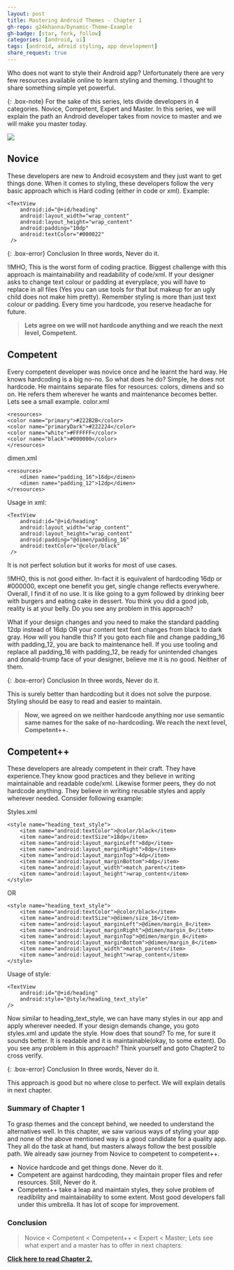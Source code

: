 ```yaml
---
layout: post
title: Mastering Android Themes - Chapter 1
gh-repo: g24khanna/Dynamic-Theme-Example
gh-badge: [star, fork, follow]
categories: [android, ui]
tags: [android, adroid styling, app development]
share_request: true
---
```


Who does not want to style their Android app? Unfortunately there are very few resources available online to learn styling and theming. I thought to share something simple yet powerful.

{: .box-note}
For the sake of this series, lets divide developers in 4 categories. Novice, Competent, Expert and Master. In this series, we will explain the path an Android developer takes from novice to master and we will make you master today.

![](https://cdn-images-1.medium.com/max/1600/1*Qjptdilv42CsLCrnoO_YaA.gif)

## Novice
These developers are new to Android ecosystem and they just want to get things done. When it comes to styling, these developers follow the very basic approach which is Hard coding (either in code or xml). Example:
~~~
<TextView
    android:id="@+id/heading"
    android:layout_width="wrap_content"
    android:layout_height="wrap_content"
    android:padding="10dp"
    android:textColor="#000022"
 />
 ~~~

{: .box-error}
Conclusion In three words, Never do it.

!IMHO, This is the worst form of coding practice. Biggest challenge with this approach is maintainability and readability of code/xml. If your designer asks to change text colour or padding at everyplace, you will have to replace in all files (Yes you can use tools for that but makeup for an ugly child does not make him pretty). Remember styling is more than just text colour or padding. Every time you hardcode, you reserve headache for future.

>**Lets agree on we will not hardcode anything and we reach the next level, Competent.**

## Competent
Every competent developer was novice once and he learnt the hard way. He knows hardcoding is a big no-no. So what does he do? Simple, he does not hardcode. He maintains separate files for resources: colors, dimens and so on. He refers them wherever he wants and maintenance becomes better. Lets see a small example.
color.xml
~~~
<resources>
<color name="primary">#222B2B</color>
<color name="primaryDark">#222224</color>
<color name="white">#FFFFFF</color>
<color name="black">#000000</color>
</resources>
~~~
dimen.xml
~~~
<resources>
    <dimen name="padding_16">16dp</dimen>
    <dimen name="padding_12">12dp</dimen>
</resources>
~~~
Usage in xml:
~~~
<TextView
    android:id="@+id/heading"
    android:layout_width="wrap_content"
    android:layout_height="wrap_content"
    android:padding="@dimen/padding_16"
    android:textColor="@color/black"
 />
 ~~~
It is not perfect solution but it works for most of use cases.

!IMHO, this is not good either. In-fact it is equivalent of hardcoding 16dp or #000000, except one benefit you get, single change reflects everywhere. Overall, I find it of no use. It is like going to a gym followed by drinking beer with burgers and eating cake in dessert. You think you did a good job, reality is at your belly. Do you see any problem in this approach?

What if your design changes and you need to make the standard padding 12dp instead of 16dp OR your content text font changes from black to dark gray. How will you handle this? If you goto each file and change padding_16 with padding_12, you are back to maintenance hell. If you use tooling and replace all padding_16 with padding_12, be ready for unintended changes and donald-trump face of your designer, believe me it is no good. Neither of them.

{: .box-error}
Conclusion In three words, Never do it.

This is surely better than hardcoding but it does not solve the purpose. Styling should be easy to read and easier to maintain.

>**Now, we agreed on we neither hardcode anything nor use semantic same names for the sake of no-hardcoding. We reach the next level, Competent++.**

## Competent++
These developers are already competent in their craft. They have experience.They know good practices and they believe in writing maintainable and readable code/xml. Likewise former peers, they do not hardcode anything. They believe in writing reusable styles and apply wherever needed. Consider following example:

Styles.xml
~~~
<style name="heading_text_style">
    <item name="android:textColor">@color/black</item>
    <item name="android:textSize">18dp</item>
    <item name="android:layout_marginLeft">8dp</item>
    <item name="android:layout_marginRight">8dp</item>
    <item name="android:layout_marginTop">4dp</item>
    <item name="android:layout_marginBottom">4dp</item>
    <item name="android:layout_width">match_parent</item>
    <item name="android:layout_height">wrap_content</item>
</style>
~~~
OR
~~~
<style name="heading_text_style">
    <item name="android:textColor">@color/black</item>
    <item name="android:textSize">@dimen/size_16</item>
    <item name="android:layout_marginLeft">@dimen/margin_8</item>
    <item name="android:layout_marginRight">@dimen/margin_8</item>
    <item name="android:layout_marginTop">@dimen/margin_8</item>
    <item name="android:layout_marginBottom">@dimen/margin_8</item>
    <item name="android:layout_width">match_parent</item>
    <item name="android:layout_height">wrap_content</item>
</style>
~~~
Usage of style:
~~~
<TextView
    android:id="@+id/heading"
    android:style="@style/heading_text_style"
/>
~~~

Now similar to heading_text_style, we can have many styles in our app and apply wherever needed. If your design demands change, you goto styles.xml and update the style. How does that sound? To me, for sure it sounds better. It is readable and it is maintainable(okay, to some extent). Do you see any problem in this approach? Think yourself and goto Chapter2 to cross verify.

{: .box-error}
Conclusion In three words, Never do it.

This approach is good but no where close to perfect. We will explain details in next chapter.

### Summary of Chapter 1
To grasp themes and the concept behind, we needed to understand the alternatives well. In this chapter, we saw various ways of styling your app and none of the above mentioned way is a good candidate for a quality app. They all do the task at hand, but masters always follow the best possible path. We already saw journey from Novice to competent to competent++.

* Novice hardcode and get things done. Never do it.
* Competent are against hardcoding, they maintain proper files and refer resources. Still, Never do it.
* Competent++ take a leap and maintain styles, they solve problem of readibility and maintainability to some extent. Most good developers fall under this umbrella. It has lot of scope for improvement.

### Conclusion
>Novice < Competent < Competent++ < Expert < Master; Lets see what expert and a master has to offer in next chapters.


**[Click here to read Chapter 2.](/blogs/android/ui/mastering-android-themes-chapter-2/)**